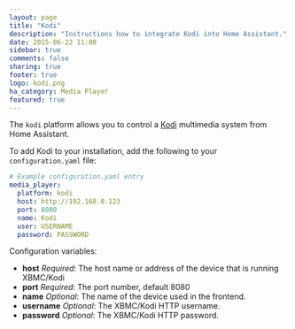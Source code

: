 ```yaml
---
layout: page
title: "Kodi"
description: "Instructions how to integrate Kodi into Home Assistant."
date: 2015-06-22 11:00
sidebar: true
comments: false
sharing: true
footer: true
logo: kodi.png
ha_category: Media Player
featured: true
---
```



The `kodi` platform allows you to control a [Kodi](http://kodi.tv/) multimedia system from Home Assistant.

To add Kodi to your installation, add the following to your `configuration.yaml` file:

```yaml
# Example configuration.yaml entry
media_player:
  platform: kodi
  host: http://192.168.0.123
  port: 8080
  name: Kodi
  user: USERNAME
  password: PASSWORD
```

Configuration variables:

- **host** *Required*: The host name or address of the device that is running XBMC/Kodi
- **port** *Required*: The port number, default 8080
- **name** *Optional*: The name of the device used in the frontend.
- **username** *Optional*: The XBMC/Kodi HTTP username.
- **password** *Optional*: The XBMC/Kodi HTTP password.
